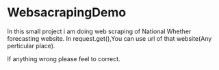 # WebsacrapingDemo
In this small project i am doing web scraping of National Whether forecasting website.
In request.get(),You can use url of that website(Any perticular place).


If anything wrong please feel to correct.
